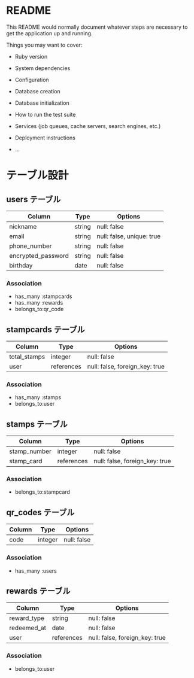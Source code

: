 # README

This README would normally document whatever steps are necessary to get the
application up and running.

Things you may want to cover:

* Ruby version

* System dependencies

* Configuration

* Database creation

* Database initialization

* How to run the test suite

* Services (job queues, cache servers, search engines, etc.)

* Deployment instructions

* ...

# テーブル設計

## users テーブル

| Column             | Type   | Options                   |
| ------------------ | ------ | ------------------------- |
| nickname           | string | null: false               |
| email              | string | null: false, unique: true |
| phone_number       | string | null: false               |
| encrypted_password | string | null: false               |
| birthday           | date   | null: false               |

### Association
- has_many :stampcards
- has_many :rewards
- belongs_to:qr_code

## stampcards テーブル

| Column             | Type      | Options                        |
| ------------------ | --------- | ------------------------------ |
| total_stamps       | integer   | null: false                    |
| user               |references | null: false, foreign_key: true |

### Association
- has_many :stamps
- belongs_to:user

## stamps テーブル

| Column             | Type      | Options                        |
| ------------------ | --------- | ------------------------------ |
| stamp_number       | integer   | null: false                    |
| stamp_card         |references | null: false, foreign_key: true |

### Association
- belongs_to:stampcard

## qr_codes テーブル

| Column             | Type      | Options                        |
| ------------------ | --------- | ------------------------------ |
| code               | integer   | null: false                    |

### Association
- has_many :users

## rewards テーブル

| Column             | Type      | Options                        |
| ------------------ | --------- | ------------------------------ |
| reward_type        | string    | null: false                    |
| redeemed_at        | date      | null: false                    |
| user               |references | null: false, foreign_key: true |

### Association
- belongs_to:user